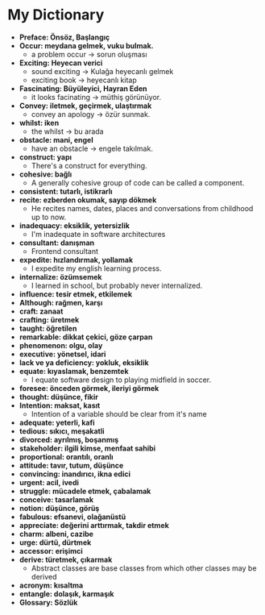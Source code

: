 # My Dictionary

- **Preface: Önsöz, Başlangıç**
- **Occur: meydana gelmek, vuku bulmak.**
  - a problem occur -> sorun oluşması
- **Exciting: Heyecan verici**
  - sound exciting -> Kulağa heyecanlı gelmek
  - exciting book -> heyecanlı kitap
- **Fascinating: Büyüleyici, Hayran Eden**
  - it looks facinating -> müthiş görünüyor.
- **Convey: iletmek, geçirmek, ulaştırmak**
  - convey an apology -> özür sunmak.
- **whilst: iken**
  - the whilst -> bu arada
- **obstacle: mani, engel**
  - have an obstacle -> engele takılmak.
- **construct: yapı**
  - There's a construct for everything.
- **cohesive: bağlı**
  - A generally cohesive group of code can be called a component.
- **consistent: tutarlı, istikrarlı**
- **recite: ezberden okumak, sayıp dökmek**
  - He recites names, dates, places and conversations from childhood up to now.
- **inadequacy: eksiklik, yetersizlik**
  - I'm inadequate in software architectures
- **consultant: danışman**
  - Frontend consultant
- **expedite: hızlandırmak, yollamak**
  - I expedite my english learning process.
- **internalize: özümsemek**
  - I learned in school, but probably never internalized.
- **influence: tesir etmek, etkilemek**
- **Although: rağmen, karşı**
- **craft: zanaat**
- **crafting: üretmek**
- **taught: öğretilen**
- **remarkable: dikkat çekici, göze çarpan**
- **phenomenon: olgu, olay**
- **executive: yönetsel, idari**
- **lack ve ya deficiency: yokluk, eksiklik**
- **equate: kıyaslamak, benzemtek**
  - I equate software design to playing midfield in soccer.
- **foresee: önceden görmek, ileriyi görmek**
- **thought: düşünce, fikir**
- **Intention: maksat, kasıt**
  - Intention of a variable should be clear from it's name
- **adequate: yeterli, kafi**
- **tedious: sıkıcı, meşakatli**
- **divorced: ayrılmış, boşanmış**
- **stakeholder: ilgili kimse, menfaat sahibi**
- **proportional: orantılı, oranlı**
- **attitude: tavır, tutum, düşünce**
- **convincing: inandırıcı, ikna edici**
- **urgent: acil, ivedi**
- **struggle: mücadele etmek, çabalamak**
- **conceive: tasarlamak**
- **notion: düşünce, görüş**
- **fabulous: efsanevi, olağanüstü**
- **appreciate: değerini arttırmak, takdir etmek**
- **charm: albeni, cazibe**
- **urge: dürtü, dürtmek**
- **accessor: erişimci**
- **derive: türetmek, çıkarmak**
  - Abstract classes are base classes from which other classes may be derived
- **acronym: kısaltma**
- **entangle: dolaşık, karmaşık**
- **Glossary: Sözlük**
